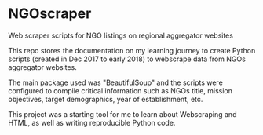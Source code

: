# NGOscraper
Web scraper scripts for NGO listings on regional aggregator websites

This repo stores the documentation on my learning journey to create Python scripts (created in Dec 2017 to early 2018) to webscrape data from NGOs aggregator websites.  

The main package used was "BeautifulSoup" and the scripts were configured to compile critical information such as NGOs title, mission 
objectives, target demographics, year of establishment, etc.

This project was a starting tool for me to learn about Webscraping and HTML, as well as writing reproducible Python code.

